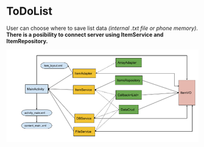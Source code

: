 # ToDoList
User can choose where to save list data *(internal .txt file or phone memory)*.
**There is a posibility to connect server using ItemService and ItemRepository.**

![To do list!](to_do_list.png)
